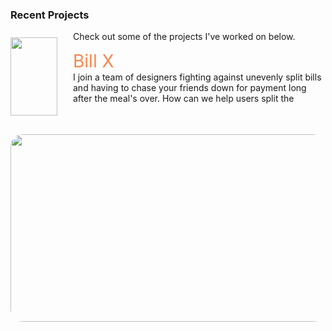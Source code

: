 ### Recent Projects

<x-paragraph>Check out some of the projects I've worked on below.</x-paragraph>
<img src="https://lh3.googleusercontent.com/pw/ADCreHcdAeVx0TM0JCxtClHiNjAvhaW--Vp9gW3k0kKJHQekRuzWmClnzpp9UptO-iMhmi6u_3juVakRVtP18XTftK93yiaRRzld2uW04hZoDL25V-p64g=w2400" style="height:125px; width:75px; float:left; margin-right:25px; margin-top:10px; margin-bottom: 20px; margin-left 10px;">
<script src="customelement.js"></script>

<div style = "color: #f7864d; font-size:2em; ;"> Bill X</div>
I join a team of designers fighting against unevenly split bills and having to chase your friends down for payment long after the meal's over. How can we help users split the
<img src="https://lh3.googleusercontent.com/pw/ADCreHdCUegVuY3ZGKX60E8n5HkkVbevSFPOObBF13cDEMwMBWlthzcNjhPZDxO8qW_W-YTTz1GnqO75Sd2vGkr7sUzBxXfOIuX8Cckc3hOsG_Y0DFhKUQ=w2400" style="height:300px; width:550px; float:left; margin-right:25px; margin-top:10px; margin-bottom: 20px; margin-left 10px; border-radius: 20px;">


